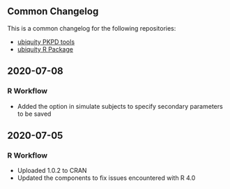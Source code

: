 

## Common Changelog

This is a common changelog for the following repositories:

- [ubiquity PKPD tools](https://github.com/john-harrold/ubiquity-pkpd)
- [ubiquity R Package](https://github.com/john-harrold/ubiquity)

## 2020-07-08

### R Workflow
- Added the option in simulate subjects to specify secondary parameters to be
  saved 

## 2020-07-05

### R Workflow
- Uploaded 1.0.2 to CRAN
- Updated the components to fix issues encountered with R 4.0
